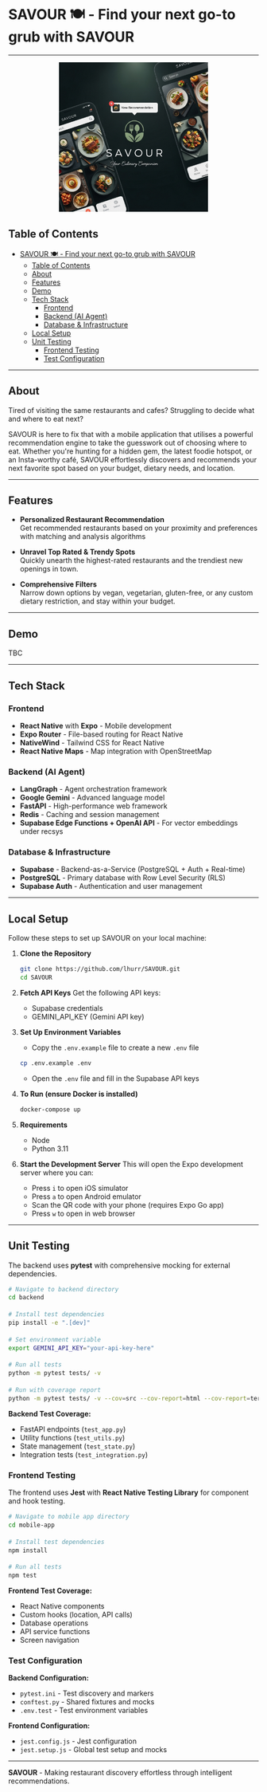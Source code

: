 # SAVOUR 🍽️ - Find your next go-to grub with SAVOUR

---

<div align="center">
  <img src="./assets/README.png" alt="SAVOUR Logo" width="300" />
</div>

## Table of Contents

- [SAVOUR 🍽️ - Find your next go-to grub with SAVOUR](#savour-️---find-your-next-go-to-grub-with-savour)
  - [Table of Contents](#table-of-contents)
  - [About](#about)
  - [Features](#features)
  - [Demo](#demo)
  - [Tech Stack](#tech-stack)
    - [Frontend](#frontend)
    - [Backend (AI Agent)](#backend-ai-agent)
    - [Database \& Infrastructure](#database--infrastructure)
  - [Local Setup](#local-setup)
  - [Unit Testing](#unit-testing)
    - [Frontend Testing](#frontend-testing)
    - [Test Configuration](#test-configuration)

---

## About

Tired of visiting the same restaurants and cafes? Struggling to decide what and where to eat next?

SAVOUR is here to fix that with a mobile application that utilises a powerful recommendation engine to take the guesswork out of choosing where to eat. Whether you're hunting for a hidden gem, the latest foodie hotspot, or an Insta-worthy café, SAVOUR effortlessly discovers and recommends your next favorite spot based on your budget, dietary needs, and location.

---

## Features

- **Personalized Restaurant Recommendation**  
  Get recommended restaurants based on your proximity and preferences with matching and analysis algorithms

- **Unravel Top Rated & Trendy Spots**  
  Quickly unearth the highest-rated restaurants and the trendiest new openings in town.

- **Comprehensive Filters**  
  Narrow down options by vegan, vegetarian, gluten-free, or any custom dietary restriction, and stay within your budget.

---

## Demo

TBC

---

## Tech Stack

### Frontend

- **React Native** with **Expo** - Mobile development
- **Expo Router** - File-based routing for React Native
- **NativeWind** - Tailwind CSS for React Native
- **React Native Maps** - Map integration with OpenStreetMap

### Backend (AI Agent)

- **LangGraph** - Agent orchestration framework
- **Google Gemini** - Advanced language model
- **FastAPI** - High-performance web framework
- **Redis** - Caching and session management
- **Supabase Edge Functions + OpenAI API** - For vector embeddings under recsys

### Database & Infrastructure

- **Supabase** - Backend-as-a-Service (PostgreSQL + Auth + Real-time)
- **PostgreSQL** - Primary database with Row Level Security (RLS)
- **Supabase Auth** - Authentication and user management

---

## Local Setup

Follow these steps to set up SAVOUR on your local machine:

1. **Clone the Repository**

   ```bash
   git clone https://github.com/lhurr/SAVOUR.git
   cd SAVOUR
   ```

2. **Fetch API Keys**
   Get the following API keys:

   - Supabase credentials
   - GEMINI_API_KEY (Gemini API key)

3. **Set Up Environment Variables**

   - Copy the `.env.example` file to create a new `.env` file

   ```bash
   cp .env.example .env
   ```

   - Open the `.env` file and fill in the Supabase API keys

4. **To Run (ensure Docker is installed)**

   ```bash
   docker-compose up
   ```

5. **Requirements**

   - Node
   - Python 3.11

6. **Start the Development Server**
   This will open the Expo development server where you can:
   - Press `i` to open iOS simulator
   - Press `a` to open Android emulator
   - Scan the QR code with your phone (requires Expo Go app)
   - Press `w` to open in web browser

---

## Unit Testing

The backend uses **pytest** with comprehensive mocking for external dependencies.

```bash
# Navigate to backend directory
cd backend

# Install test dependencies
pip install -e ".[dev]"

# Set environment variable
export GEMINI_API_KEY="your-api-key-here"

# Run all tests
python -m pytest tests/ -v

# Run with coverage report
python -m pytest tests/ -v --cov=src --cov-report=html --cov-report=term
```

**Backend Test Coverage:**

- FastAPI endpoints (`test_app.py`)
- Utility functions (`test_utils.py`)
- State management (`test_state.py`)
- Integration tests (`test_integration.py`)

### Frontend Testing

The frontend uses **Jest** with **React Native Testing Library** for component and hook testing.

```bash
# Navigate to mobile app directory
cd mobile-app

# Install test dependencies
npm install

# Run all tests
npm test
```

**Frontend Test Coverage:**

- React Native components
- Custom hooks (location, API calls)
- Database operations
- API service functions
- Screen navigation

### Test Configuration

**Backend Configuration:**

- `pytest.ini` - Test discovery and markers
- `conftest.py` - Shared fixtures and mocks
- `.env.test` - Test environment variables

**Frontend Configuration:**

- `jest.config.js` - Jest configuration
- `jest.setup.js` - Global test setup and mocks

---

**SAVOUR** - Making restaurant discovery effortless through intelligent recommendations.
